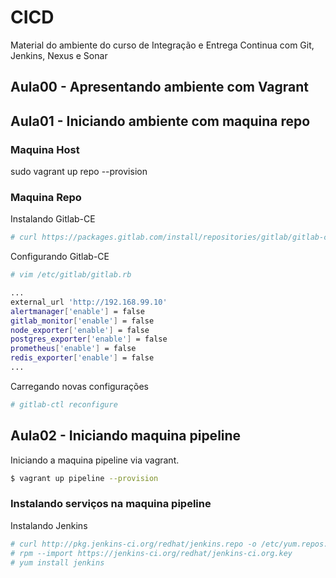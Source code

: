 # CICD
Material do ambiente do curso de Integração e Entrega Continua com Git, Jenkins, Nexus e Sonar


## Aula00 - Apresentando ambiente com Vagrant
## Aula01 - Iniciando ambiente com maquina repo
### Maquina Host	
sudo vagrant up repo --provision
### Maquina Repo
Instalando Gitlab-CE
```sh
# curl https://packages.gitlab.com/install/repositories/gitlab/gitlab-ce/script.rpm.sh | sudo bash
```
Configurando Gitlab-CE
```sh
# vim /etc/gitlab/gitlab.rb

...
external_url 'http://192.168.99.10'
alertmanager['enable'] = false
gitlab_monitor['enable'] = false
node_exporter['enable'] = false
postgres_exporter['enable'] = false
prometheus['enable'] = false
redis_exporter['enable'] = false
...
```
Carregando novas configurações
```sh
# gitlab-ctl reconfigure
```

## Aula02 - Iniciando maquina pipeline
Iniciando a maquina pipeline via vagrant.
```sh
$ vagrant up pipeline --provision
```
### Instalando serviços na maquina pipeline
Instalando Jenkins
```sh
# curl http://pkg.jenkins-ci.org/redhat/jenkins.repo -o /etc/yum.repos.d/jenkins.repo
# rpm --import https://jenkins-ci.org/redhat/jenkins-ci.org.key
# yum install jenkins
``` 
